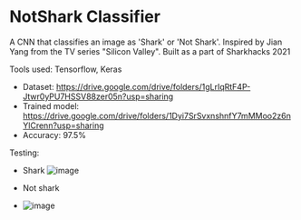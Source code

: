 # NotShark Classifier
A CNN that classifies an image as 'Shark' or 'Not Shark'. Inspired by Jian Yang from the TV series "Silicon Valley". Built as a part of Sharkhacks 2021

Tools used: Tensorflow, Keras

- Dataset: https://drive.google.com/drive/folders/1gLrIqRtF4P-Jtwr0yPU7HSSV88zer05n?usp=sharing
- Trained model: https://drive.google.com/drive/folders/1Dyi7SrSvxnshnfY7mMMoo2z6nYlCrenn?usp=sharing
- Accuracy: 97.5%

Testing:
- Shark
![image](https://user-images.githubusercontent.com/38370518/131239331-1e9b192d-c9ce-4ed8-9487-91bb324e4b9f.png)

- Not shark
- ![image](https://user-images.githubusercontent.com/38370518/131239343-39272526-a1b4-49f2-bb0a-f6ec8757a048.png)
